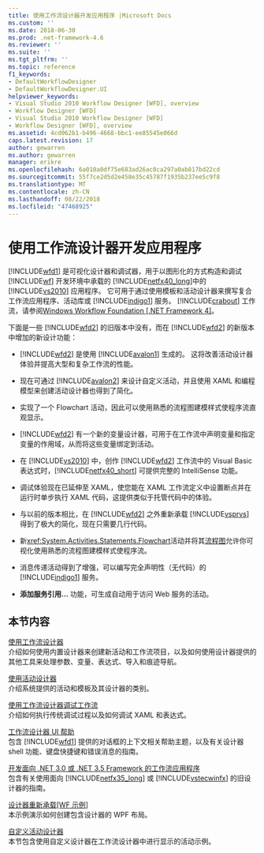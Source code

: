```yaml
---
title: 使用工作流设计器开发应用程序 |Microsoft Docs
ms.custom: ''
ms.date: 2018-06-30
ms.prod: .net-framework-4.6
ms.reviewer: ''
ms.suite: ''
ms.tgt_pltfrm: ''
ms.topic: reference
f1_keywords:
- DefaultWorkflowDesigner
- DefaultWorkflowDesigner.UI
helpviewer_keywords:
- Visual Studio 2010 Workflow Designer [WFD], overview
- Workflow Designer [WFD]
- Visual Studio 2010 Workflow Designer [WFD]
- Workflow Designer [WFD], overview
ms.assetid: 4cd062b1-b496-4668-bbc1-ee85545e066d
caps.latest.revision: 17
author: gewarren
ms.author: gewarren
manager: erikre
ms.openlocfilehash: 6a010a0df75e683ad26ac0ca297a0ab817bd22cd
ms.sourcegitcommit: 55f7ce2d5d2e458e35c45787f1935b237ee5c9f8
ms.translationtype: MT
ms.contentlocale: zh-CN
ms.lasthandoff: 08/22/2018
ms.locfileid: "47468925"
---
```

# <a name="developing-applications-with-the-workflow-designer"></a>使用工作流设计器开发应用程序
[!INCLUDE[wfd1](../includes/wfd1-md.md)] 是可视化设计器和调试器，用于以图形化的方式构造和调试 [!INCLUDE[wf](../includes/wf-md.md)] 开发环境中承载的 [!INCLUDE[netfx40_long](../includes/netfx40-long-md.md)]中的 [!INCLUDE[vs2010](../includes/vs2010-md.md)] 应用程序。 它可用于通过使用模板和活动设计器来撰写复合工作流应用程序、活动库或 [!INCLUDE[indigo1](../includes/indigo1-md.md)] 服务。 [!INCLUDE[crabout](../includes/crabout-md.md)] 工作流，请参阅[Windows Workflow Foundation &#91;.NET Framework 4&#93;](http://msdn.microsoft.com/library/9a23ea6b-d600-483e-89cd-8889cfec5f66)。  
  
 下面是一些 [!INCLUDE[wfd2](../includes/wfd2-md.md)] 的旧版本中没有，而在 [!INCLUDE[wfd2](../includes/wfd2-md.md)] 的新版本中增加的新设计功能：  
  
-   [!INCLUDE[wfd2](../includes/wfd2-md.md)] 是使用 [!INCLUDE[avalon1](../includes/avalon1-md.md)] 生成的。 这将改善活动设计器体验并提高大型和复杂工作流的性能。  
  
-   现在可通过 [!INCLUDE[avalon2](../includes/avalon2-md.md)] 来设计自定义活动，并且使用 XAML 和编程模型来创建活动设计器也得到了简化。  
  
-   实现了一个 Flowchart 活动，因此可以使用熟悉的流程图建模样式使程序流直观显示。  
  
-   [!INCLUDE[wfd2](../includes/wfd2-md.md)] 有一个新的变量设计器，可用于在工作流中声明变量和指定变量的作用域，从而将这些变量绑定到活动。  
  
-   在 [!INCLUDE[vs2010](../includes/vs2010-md.md)] 中，创作 [!INCLUDE[wfd2](../includes/wfd2-md.md)] 工作流中的 Visual Basic 表达式时，[!INCLUDE[netfx40_short](../includes/netfx40-short-md.md)] 可提供完整的 IntelliSense 功能。  
  
-   调试体验现在已延伸至 XAML，使您能在 XAML 工作流定义中设置断点并在运行时单步执行 XAML 代码，这提供类似于托管代码中的体验。  
  
-   与以前的版本相比，在 [!INCLUDE[wfd2](../includes/wfd2-md.md)] 之外重新承载 [!INCLUDE[vsprvs](../includes/vsprvs-md.md)] 得到了极大的简化，现在只需要几行代码。  
  
-   新<xref:System.Activities.Statements.Flowchart>活动并将其[流程图](../workflow-designer/flowchart-activity-designer.md)允许你可视化使用熟悉的流程图建模样式使程序流。  
  
-   消息传递活动得到了增强，可以编写完全声明性（无代码）的 [!INCLUDE[indigo1](../includes/indigo1-md.md)] 服务。  
  
-   **添加服务引用...** 功能，可生成自动用于访问 Web 服务的活动。  
  
## <a name="in-this-section"></a>本节内容  
 [使用工作流设计器](../workflow-designer/using-the-workflow-designer.md)  
 介绍如何使用内置设计器来创建新活动和工作流项目，以及如何使用设计器提供的其他工具来处理参数、变量、表达式、导入和痕迹导航。  
  
 [使用活动设计器](../workflow-designer/using-the-activity-designers.md)  
 介绍系统提供的活动和模板及其设计器的类别。  
  
 [使用工作流设计器调试工作流](../workflow-designer/debugging-workflows-with-the-workflow-designer.md)  
 介绍如何执行传统调试过程以及如何调试 XAML 和表达式。  
  
 [工作流设计器 UI 帮助](../workflow-designer/workflow-designer-ui-help.md)  
 包含 [!INCLUDE[wfd1](../includes/wfd1-md.md)] 提供的对话框的上下文相关帮助主题，以及有关设计器 shell 功能、键盘快捷键和错误消息的指南。  
  
 [开发面向 .NET 3.0 或 .NET 3.5 Framework 的工作流应用程序](../workflow-designer/developing-workflow-applications-targeting-the-dotnet-3-0-or-dotnet-3-5-framework.md)  
 包含有关使用面向 [!INCLUDE[netfx35_long](../includes/netfx35-long-md.md)] 或 [!INCLUDE[vstecwinfx](../includes/vstecwinfx-md.md)] 的旧设计器的指南。  
  
 [设计器重新承载&#91;WF 示例&#93;](http://msdn.microsoft.com/library/b676ad31-5f64-4d84-9a36-b4d7113a2f4d)  
 本示例演示如何创建包含设计器的 WPF 布局。  
  
 [自定义活动设计器](http://msdn.microsoft.com/library/dcf14dca-ce6d-4278-96ba-062f0a679075)  
 本节包含使用自定义设计器在工作流设计器中进行显示的活动示例。